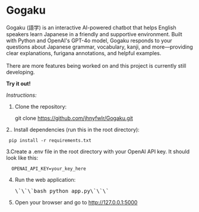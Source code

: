 # Gogaku

Gogaku (語学) is an interactive AI-powered chatbot that helps English speakers learn Japanese in a friendly and supportive environment. Built with Python and OpenAI's GPT-4o model, Gogaku responds to your questions about Japanese grammar, vocabulary, kanji, and more—providing clear explanations, furigana annotations, and helpful examples.<br><br>
There are more features being worked on and this project is currently still developing.

**Try it out!**

_Instructions:_ 

1. Clone the repository:

      git clone https://github.com/jhnyfwlr/Gogaku.git

2.. Install dependencies (run this in the root directory):
   
     pip install -r requirements.txt

3.Create a .env file in the root directory with your OpenAI API key. It should look like this:

      OPENAI_API_KEY=your_key_here

4. Run the web application:

      <pre>\`\`\`bash python app.py\`\`\`</pre>

5. Open your browser and go to http://127.0.0.1:5000


